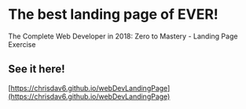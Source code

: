 # The best landing page of EVER!

The Complete Web Developer in 2018: Zero to Mastery - Landing Page Exercise

## See it here!

[https://chrisdav6.github.io/webDevLandingPage](https://chrisdav6.github.io/webDevLandingPage) 